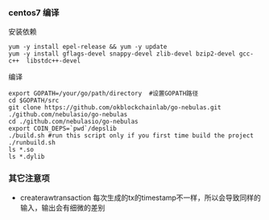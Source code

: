 ### centos7 编译
安装依赖
```shell
yum -y install epel-release && yum -y update
yum -y install gflags-devel snappy-devel zlib-devel bzip2-devel gcc-c++  libstdc++-devel
```
编译
```shell
export GOPATH=/your/go/path/directory  #设置GOPATH路径
cd $GOPATH/src
git clone https://github.com/okblockchainlab/go-nebulas.git ./github.com/nebulasio/go-nebulas
cd ./github.com/nebulasio/go-nebulas
export COIN_DEPS=`pwd`/depslib
./build.sh #run this script only if you first time build the project
./runbuild.sh
ls *.so
ls *.dylib
```


### 其它注意项
- createrawtransaction 每次生成的tx的timestamp不一样，所以会导致同样的输入，输出会有细微的差别
